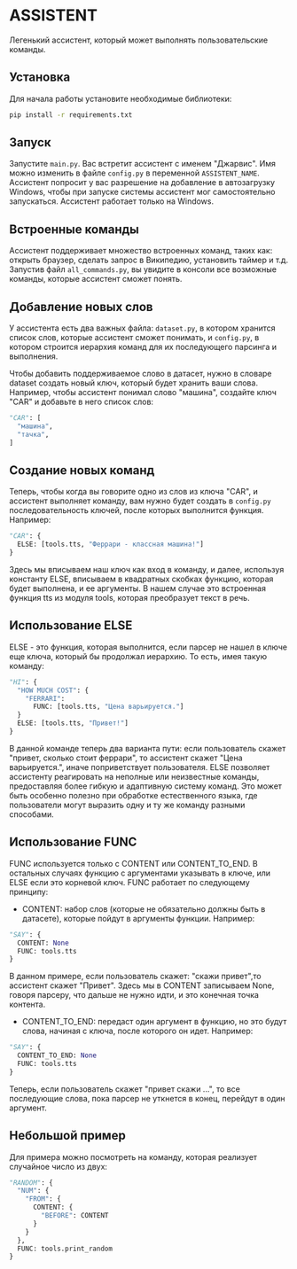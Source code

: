 # ASSISTENT
Легенький ассистент, который может выполнять пользовательские команды.

## Установка
Для начала работы установите необходимые библиотеки:
```bash
pip install -r requirements.txt
```

## Запуск
Запустите `main.py`. Вас встретит ассистент с именем "Джарвис". Имя можно изменить в файле `config.py` в переменной `ASSISTENT_NAME`.
Ассистент попросит у вас разрешение на добавление в автозагрузку Windows, чтобы при запуске системы ассистент мог самостоятельно запускаться.
Ассистент работает только на Windows.

## Встроенные команды
Ассистент поддерживает множество встроенных команд, таких как: открыть браузер, сделать запрос в Википедию, установить таймер и т.д. Запустив файл `all_commands.py`, вы увидите в консоли все возможные команды, которые ассистент сможет понять.

## Добавление новых слов
У ассистента есть два важных файла: `dataset.py`, в котором хранится список слов, которые ассистент сможет понимать, и `config.py`, в котором строится иерархия команд для их последующего парсинга и выполнения.

Чтобы добавить поддерживаемое слово в датасет, нужно в словаре dataset создать новый ключ, который будет хранить ваши слова. Например, чтобы ассистент понимал слово "машина", создайте ключ "CAR" и добавьте в него список слов:
```py
"CAR": [
  "машина",
  "тачка",
]
```

## Создание новых команд
Теперь, чтобы когда вы говорите одно из слов из ключа "CAR", и ассистент выполняет команду, вам нужно будет создать в `config.py` последовательность ключей, после которых выполнится функция. Например:
```py
"CAR": {
  ELSE: [tools.tts, "Феррари - классная машина!"]
}
```
Здесь мы вписываем наш ключ как вход в команду, и далее, используя константу ELSE, вписываем в квадратных скобках функцию, которая будет выполнена, и ее аргументы. В нашем случае это встроенная функция tts из модуля tools, которая преобразует текст в речь.

## Использование ELSE
ELSE - это функция, которая выполнится, если парсер не нашел в ключе еще ключа, который бы продолжал иерархию. То есть, имея такую команду:
```py
"HI": {
  "HOW MUCH COST": {
    "FERRARI":
      FUNC: [tools.tts, "Цена варьируется."]
  }
  ELSE: [tools.tts, "Привет!"]
}
```
В данной команде теперь два варианта пути: если пользователь скажет "привет, сколько стоит феррари", то ассистент скажет "Цена варьируется.", иначе поприветствует пользователя.
ELSE позволяет ассистенту реагировать на неполные или неизвестные команды, предоставляя более гибкую и адаптивную систему команд. Это может быть особенно полезно при обработке естественного языка, где пользователи могут выразить одну и ту же команду разными способами.

## Использование FUNC
FUNC используется только с CONTENT или CONTENT_TO_END. В остальных случаях функцию с аргументами указывать в ключе, или ELSE если это корневой ключ. FUNC работает по следующему принципу:
- CONTENT: набор слов (которые не обязательно должны быть в датасете), которые пойдут в аргументы функции. Например:
```py
"SAY": {
  CONTENT: None
  FUNC: tools.tts
}
```
В данном примере, если пользователь скажет: "скажи привет",то ассистент скажет "Привет". Здесь мы в CONTENT записываем None, говоря парсеру, что дальше не нужно идти, и это конечная точка контента.
- CONTENT_TO_END: передаст один аргумент в функцию, но это будут слова, начиная с ключа, после которого он идет. Например:
```py
"SAY": {
  CONTENT_TO_END: None
  FUNC: tools.tts
}
```
Теперь, если пользователь скажет "привет скажи ...", то все последующие слова, пока парсер не уткнется в конец, перейдут в один аргумент.

## Небольшой пример
Для примера можно посмотреть на команду, которая реализует случайное число из двух:
```py
"RANDOM": {
  "NUM": {
    "FROM": {
      CONTENT: {
        "BEFORE": CONTENT
      }
    }
  },
  FUNC: tools.print_random
}
```

